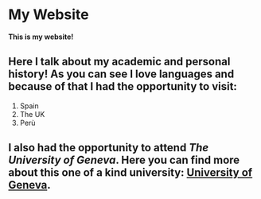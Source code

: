 # My Website
**This is my website!**
## Here I talk about my academic and personal history! As you can see I love languages and because of that I had the opportunity to visit:
1. Spain
2. The UK
3. Perù
## I also had the opportunity to attend *The University of Geneva*. Here you can find more about this one of a kind university: [University of Geneva](https://www.unige.ch/).
